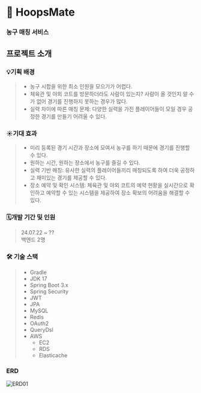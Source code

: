 # 🏀 HoopsMate
### 농구 매칭 서비스

## 프로젝트 소개

### 💡기획 배경
>  - 농구 시합을 위한 최소 인원을 모으기가 어렵다.
>  - 체육관 및 야외 코트를 방문하더라도 사람이 있는지? 사람이 올 것인지 알 수가 없어 
    경기를 진행하지 못하는 경우가 많다.
>  - 실력 차이에 따른 매칭 문제: 다양한 실력을 가진 플레이어들이 모일 경우 공정한 경기를  만들기 어려울 수 있다.
> 

### ☀️기대 효과
> - 미리 등록된 경기 시간과 장소에 모여서 농구를 하기 때문에 경기를 진행할 수 있다.
> - 원하는 시간, 원하는 장소에서 농구를 즐길 수 있다.
> - 실력 기반 매칭: 유사한 실력의 플레이어들끼리 매칭되도록 하여 더욱 공정하고 재미있는 경기를 제공할 수 있다.
> - 장소 예약 및 확인 시스템: 체육관 및 야외 코트의 예약 현황을 실시간으로 확인하고 예약할 수 있는 시스템을 제공하여 장소 확보의 어려움을 해결할 수 있다.

### 🗓️개발 기간 및 인원
> 24.07.22 ~ ?? \
> 백엔드 2명

### 🛠️ 기술 스택
> - Gradle
> - JDK 17
> - Spring Boot 3.x
> - Spring Security
> - JWT
> - JPA
> - MySQL
> - Redis
> - OAuth2
> - QueryDsl
> - AWS
>   - EC2
>   - RDS
>   - Elasticache

### ERD
![ERD01](https://github.com/user-attachments/assets/e9a1f080-b8c4-493a-babd-3687ffb696a3)

